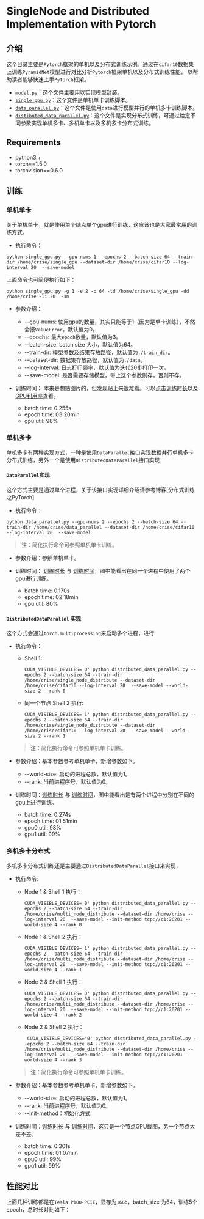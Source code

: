 # SingleNode and Distributed Implementation with Pytorch 

## 介绍
这个目录主要是`Pytorch`框架的单机以及分布式训练示例。通过在`cifar10`数据集上训练`PyramidNet`模型进行对比分析`Pytorch`框架单机以及分布式训练性能，
以帮助读者能够快速上手`PyTorch`框架。

* [`model.py`](./model.py)：这个文件主要用以实现模型封装。
* [`single_gpu.py`](./single_gpu.py)：这个文件是单机单卡训练脚本。
* [`data_parallel.py`](./data_parallel.py)：这个文件是使用`data`进行模型并行的单机多卡训练脚本。
* [`distibuted_data_parallel.py`](./distributed_data_parallel.py)：这个文件是实现分布式训练，可通过给定不同参数实现单机多卡、多机单卡以及多机多卡分布式训练。

## Requirements
* python3.+
* torch==1.5.0
* torchvision==0.6.0

## 训练

### 单机单卡
关于单机单卡，就是使用单个结点单个gpu进行训练，这应该也是大家最常用的训练方式。

* 执行命令：
```
python single_gpu.py --gpu-nums 1 --epochs 2 --batch-size 64 --train-dir /home/crise/single_gpu --dataset-dir /home/crise/cifar10 --log-interval 20  --save-model
```
上面命令也可简便执行如下：
```
python single_gpu.py -g 1 -e 2 -b 64 -td /home/crise/single_gpu -dd /home/crise -li 20  -sm
```
* 参数介绍：
    * --gpu-nums: 使用gpu的数量，其实只能等于1（因为是单卡训练），不然会报`ValueError`，默认值为0。
    * --epochs: 最大`epoch`数量，默认值为3。
    * --batch-size: batch size 大小，默认值为64。
    * --train-dir: 模型参数及结果存放路径，默认值为`./train_dir`。
    * --dataset-dir: 数据集存放路径，默认值为`./data`。
    * --log-interval: 日志打印频率，默认值为迭代20步打印一次。
    * --save-model: 是否需要存储模型，带上这个参数则存，否则不存。

* 训练时间：
  本来是想贴图片的，但发现贴上来很难看。可以点击[训练时长](../imgs/pytorch/sg_time.PNG)以及[GPU利用率](../imgs/pytorch/sg_gpu.PNG)查看。
  * batch time: 0.255s
  * epoch time: 03:20min
  * gpu util: 98%

### 单机多卡
单机多卡有两种实现方式，一种是使用`DataParallel`接口实现数据并行单机多卡分布式训练，另外一个是使用`DistributedDataParallel`接口实现

#### `DataParallel`实现
这个方式主要是通过单个进程，关于该接口实现详细介绍请参考博客[分布式训练之PyTorch]

* 执行命令：
```
python data_parallel.py --gpu-nums 2 --epochs 2 --batch-size 64 --train-dir /home/crise/data_parallel --dataset-dir /home/crise/cifar10 --log-interval 20  --save-model
```

  > 注：简化执行命令可参照单机单卡训练。

* 参数介绍：参照单机单卡。

* 训练时间：
  [训练时长](../imgs/pytorch/data_parallel_time.PNG) 与 [训练时间](../imgs/pytorch/data_parallel_gpu.PNG)，图中能看出在同一个进程中使用了两个gpu进行训练。
  * batch time: 0.170s
  * epoch time: 02:18min
  * gpu util: 80%

#### `DistributedDataParallel` 实现
这个方式会通过`torch.multiprocessing`来启动多个进程，进行

* 执行命令：

  * Shell 1:
    ```
    CUDA_VISIBLE_DEVICES='0' python distributed_data_parallel.py --epochs 2 --batch-size 64 --train-dir /home/crise/single_node_distribute --dataset-dir /home/crise/cifar10 --log-interval 20  --save-model --world-size 2 --rank 0
    ```
  * 同一个节点 Shell 2 执行:
    ```
    CUDA_VISIBLE_DEVICES='1' python distributed_data_parallel.py --epochs 2 --batch-size 64 --train-dir /home/crise/single_node_distribute --dataset-dir /home/crise/cifar10 --log-interval 20  --save-model --world-size 2 --rank 1
    ```

  > 注：简化执行命令可参照单机单卡训练。

* 参数介绍：基本参数参考单机单卡，新增参数如下。
  * --world-size: 启动的进程总数，默认值为1。
  * --rank: 当前进程序号，默认值为0。

* 训练时间：[训练时长](../imgs/pytorch/single_node_distribute_rank0_time.PNG) 与 [训练时间](../imgs/pytorch/single_node_distribute.PNG)，图中能看出是有两个进程中分别在不同的gpu上进行训练。
  * batch time: 0.274s
  * epoch time: 01:51min
  * gpu0 util: 98%
  * gpu1 util: 99%
  
### 多机多卡分布式
多机多卡分布式训练还是主要通过`DistributedDataParallel`接口来实现，
* 执行命令:

  * Node 1 & Shell 1 执行：
    ```
    CUDA_VISIBLE_DEVICES='0' python distributed_data_parallel.py --epochs 2 --batch-size 64 --train-dir /home/crise/multi_node_distribute --dataset-dir /home/crise --log-interval 20  --save-model --init-method tcp://c1:20201 --world-size 4 --rank 0
    ```
  * Node 1 & Shell 2 执行：
    ```
    CUDA_VISIBLE_DEVICES='1' python distributed_data_parallel.py --epochs 2 --batch-size 64 --train-dir /home/crise/multi_node_distribute --dataset-dir /home/crise --log-interval 20  --save-model --init-method tcp://c1:20201 --world-size 4 --rank 1
    ```

  * Node 2 & Shell 1 执行：
    ```
    CUDA_VISIBLE_DEVICES='0' python distributed_data_parallel.py --epochs 2 --batch-size 64 --train-dir /home/crise/multi_node_distribute --dataset-dir /home/crise --log-interval 20  --save-model --init-method tcp://c1:20201 --world-size 4 --rank 2
    ```

  * Node 2 & Shell 2 执行：
    ```
     CUDA_VISIBLE_DEVICES='0' python distributed_data_parallel.py --epochs 2 --batch-size 64 --train-dir /home/crise/multi_node_distribute --dataset-dir /home/crise --log-interval 20  --save-model --init-method tcp://c1:20201 --world-size 4 --rank 3
    ```
  > 注：简化执行命令可参照单机单卡训练。

* 参数介绍：基本参数参考单机单卡，新增参数如下。
  * --world-size: 启动的进程总数，默认值为1。
  * --rank: 当前进程序号，默认值为0。
  * --init-method：初始化方式

* 训练时间：[训练时长](../imgs/pytorch/multi_node_distribute_time.PNG) 与 [训练时间](../imgs/pytorch/multi_node_distribute_gpu.PNG)，这只是一个节点GPU截图，另一个节点大差不差。
  * batch time: 0.301s
  * epoch time: 01:07min
  * gpu0 util: 99%
  * gpu1 util: 99%

## 性能对比 
上面几种训练都是在`Tesla P100-PCIE`，显存为`16Gb`，batch_size 为64，训练5个epoch，总时长对比如下：




